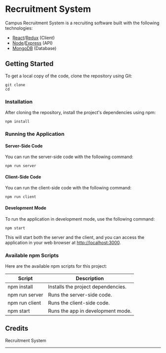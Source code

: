 # Recruitment System

Campus Recruitment System is a recruiting software built with the following technologies:

- [React](https://reactjs.org)/[Redux](https://redux.js.org) (Client)
- [Node](https://nodejs.org)/[Express](https://expressjs.com) (API)
- [MongoDB](https://www.mongodb.com) (Database)

## Getting Started

To get a local copy of the code, clone the repository using Git:

```shell
git clone 
cd 
```

### Installation

After cloning the repository, install the project's dependencies using npm:

```shell
npm install
```

### Running the Application

#### Server-Side Code

You can run the server-side code with the following command:

```shell
npm run server
```

#### Client-Side Code

You can run the client-side code with the following command:

```shell
npm run client
```

#### Development Mode

To run the application in development mode, use the following command:

```shell
npm start
```

This will start both the server and the client, and you can access the application in your web browser at [http://localhost:3000](http://localhost:3000).

### Available npm Scripts

Here are the available npm scripts for this project:

| Script         | Description                       |
| -------------- | --------------------------------- |
| npm install    | Installs the project dependencies.|
| npm run server | Runs the server-side code.        |
| npm run client | Runs the client-side code.        |
| npm start      | Runs the app in development mode. |

## Credits

Recruitment System

---

